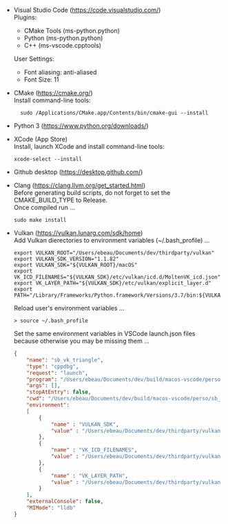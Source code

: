 - Visual Studio Code (https://code.visualstudio.com/)  
  Plugins:
    - CMake Tools (ms-python.python)
    - Python (ms-python.python)
    - C++ (ms-vscode.cpptools)  

  User Settings:
    - Font aliasing: anti-aliased
    - Font Size: 11

- CMake (https://cmake.org/)  
  Install command-line tools:
  ```
    sudo /Applications/CMake.app/Contents/bin/cmake-gui --install
  ```

- Python 3 (https://www.python.org/downloads/)

- XCode (App Store)  
  Install, launch XCode and install command-line tools:
  ```
  xcode-select --install
  ```

- Github desktop (https://desktop.github.com/)

- Clang (https://clang.llvm.org/get_started.html)  
  Before generating build scripts, do not forget to set the CMAKE_BUILD_TYPE to Release.  
  Once compiled run ...
  ```
  sudo make install
  ```

- Vulkan (https://vulkan.lunarg.com/sdk/home)  
  Add Vulkan dierectories to environment variables (~/.bash_profile) ...
  ```
  export VULKAN_ROOT="/Users/ebeau/Documents/dev/thirdparty/vulkan"
  export VULKAN_SDK_VERSION="1.1.82"
  export VULKAN_SDK="${VULKAN_ROOT}/macOS"
  export VK_ICD_FILENAMES="${VULKAN_SDK}/etc/vulkan/icd.d/MoltenVK_icd.json"
  export VK_LAYER_PATH="${VULKAN_SDK}/etc/vulkan/explicit_layer.d"
  export PATH="/Library/Frameworks/Python.framework/Versions/3.7/bin:${VULKAN_SDK}/bin:${PATH}"
  ```
  Reload user's environment variables ...
  ```
  > source ~/.bash_profile
  ```
  Set the same environment variables in VSCode launch.json files because otherwise you may be missing them ...
  ```json
  {
      "name": "sb_vk_triangle",
      "type": "cppdbg",
      "request": "launch",
      "program": "/Users/ebeau/Documents/dev/build/macos-vscode/perso/sb_vk_triangle/sb_vk_triangle",
      "args": [],
      "stopAtEntry": false,
      "cwd": "/Users/ebeau/Documents/dev/build/macos-vscode/perso/sb_vk_triangle",
      "environment": 
      [
          {
              "name" : "VULKAN_SDK",
              "value" : "/Users/ebeau/Documents/dev/thirdparty/vulkan/macOS"
          },
          {
              "name" : "VK_ICD_FILENAMES",
              "value" : "/Users/ebeau/Documents/dev/thirdparty/vulkan/macOS/etc/vulkan/icd.d/MoltenVK_icd.json"
          },
          {
              "name" : "VK_LAYER_PATH",
              "value" : "/Users/ebeau/Documents/dev/thirdparty/vulkan/macOS/etc/vulkan/explicit_layer.d"
          }
      ],
      "externalConsole": false,
      "MIMode": "lldb"
  }
  ```
